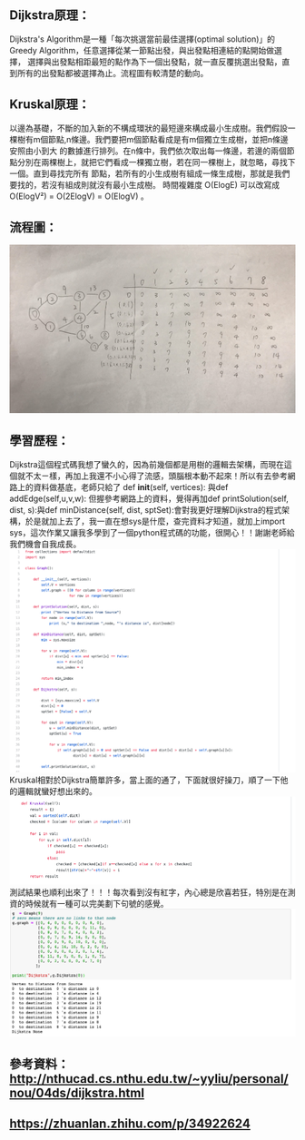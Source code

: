 ## Dijkstra原理：
Dijkstra's Algorithm是一種「每次挑選當前最佳選擇(optimal solution)」的Greedy Algorithm，任意選擇從某一節點出發，與出發點相連結的點開始做選擇，
選擇與出發點相距最短的點作為下一個出發點，就一直反覆挑選出發點，直到所有的出發點都被選擇為止。流程圖有較清楚的動向。

## Kruskal原理：
以邊為基礎，不斷的加入新的不構成環狀的最短邊來構成最小生成樹。我們假設一棵樹有m個節點,n條邊。我們要把m個節點看成是有m個獨立生成樹，並把n條邊安照由小到大
的數據進行排列。在n條中，我們依次取出每一條邊，若邊的兩個節點分別在兩棵樹上，就把它們看成一棵獨立樹，若在同一棵樹上，就忽略，尋找下一個。直到尋找完所有
節點，若所有的小生成樹有組成一條生成樹，那就是我們要找的，若沒有組成則就沒有最小生成樹。
時間複雜度 O(ElogE) 可以改寫成 O(ElogV²) = O(2ElogV) = O(ElogV) 。

## 流程圖：
![](/images/S.jpg)

## 學習歷程：
Dijkstra這個程式碼我想了蠻久的，因為前幾個都是用樹的邏輯去架構，而現在這個就不太ㄧ樣，再加上我還不小心得了流感，頭腦根本動不起來！所以有去參考網路上的資料做基底，老師只給了 def __init__(self, vertices): 與def addEdge(self,u,v,w): 但握參考網路上的資料，覺得再加def printSolution(self, dist, s):與def minDistance(self, dist, sptSet):會對我更好理解Dijkstra的程式架構，於是就加上去了，我一直在想sys是什麼，查完資料才知道，就加上import sys，這次作業又讓我多學到了一個python程式碼的功能，很開心！！謝謝老師給我們機會自我成長。
![](/images/D.png)
Kruskal相對於Dijkstra簡單許多，當上面的通了，下面就很好操刀，順了一下他的邏輯就蠻好想出來的。
![](/images/k.png)
測試結果也順利出來了！！！每次看到沒有紅字，內心總是欣喜若狂，特別是在測資的時候就有一種可以完美劃下句號的感覺。
![](/images/ggg.png)

 

## 參考資料：http://nthucad.cs.nthu.edu.tw/~yyliu/personal/nou/04ds/dijkstra.html
## https://zhuanlan.zhihu.com/p/34922624
 
